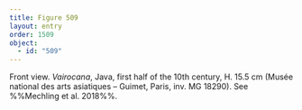 ```yaml
---
title: Figure 509
layout: entry
order: 1509
object:
  - id: "509"
---
```


Front view. *Vairocana*, Java, first half of the 10th century, H. 15.5 cm (Musée national des arts asiatiques – Guimet, Paris, inv. MG 18290). See %%Mechling et al. 2018%%.
